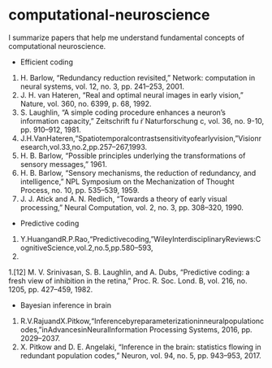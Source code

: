 # computational-neuroscience


I summarize papers that help me understand fundamental concepts of computational neuroscience. 

* Efficient coding
1. H. Barlow, “Redundancy reduction revisited,” Network: computation in neural systems, vol. 12, no. 3, pp. 241–253, 2001.
1. J. H. van Hateren, “Real and optimal neural images in early vision,” Nature, vol. 360, no. 6399, p. 68, 1992.
1. S. Laughlin, “A simple coding procedure enhances a neuron’s information capacity,” Zeitschrift fu ̈r Naturforschung c,
vol. 36, no. 9-10, pp. 910–912, 1981.
1. J.H.VanHateren,“Spatiotemporalcontrastsensitivityofearlyvision,”Visionresearch,vol.33,no.2,pp.257–267,1993.
1. H. B. Barlow, “Possible principles underlying the transformations of sensory messages,” 1961.
1. H. B. Barlow,  “Sensory mechanisms, the reduction of redundancy, and intelligence,” NPL Symposium on the Mechanization of
Thought Process, no. 10, pp. 535–539, 1959.
1. J. J. Atick and A. N. Redlich, “Towards a theory of early visual processing,” Neural Computation, vol. 2, no. 3, pp.
308–320, 1990.

* Predictive coding
1. Y.HuangandR.P.Rao,“Predictivecoding,”WileyInterdisciplinaryReviews:CognitiveScience,vol.2,no.5,pp.580–593,
2011.
1.[12] M. V. Srinivasan, S. B. Laughlin, and A. Dubs, “Predictive coding: a fresh view of inhibition in the retina,” Proc. R. Soc.
Lond. B, vol. 216, no. 1205, pp. 427–459, 1982.


* Bayesian inference in brain
1. R.V.RajuandX.Pitkow,“Inferencebyreparameterizationinneuralpopulationcodes,”inAdvancesinNeuralInformation
Processing Systems, 2016, pp. 2029–2037.
1. X. Pitkow and D. E. Angelaki, “Inference in the brain: statistics flowing in redundant population codes,” Neuron, vol. 94,
no. 5, pp. 943–953, 2017.
